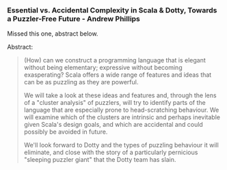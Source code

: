 ### Essential vs. Accidental Complexity in Scala & Dotty, Towards a Puzzler-Free Future - Andrew Phillips

Missed this one, abstract below.

Abstract:

> (How) can we construct a programming language that is elegant without being elementary; expressive without becoming exasperating? Scala offers a wide range of features and ideas that can be as puzzling as they are powerful.
> 
> We will take a look at these ideas and features and, through the lens of a "cluster analysis" of puzzlers, will try to identify parts of the language that are especially prone to head-scratching behaviour. We will examine which of the clusters are intrinsic and perhaps inevitable given Scala's design goals, and which are accidental and could possibly be avoided in future.
> 
> We'll look forward to Dotty and the types of puzzling behaviour it will eliminate, and close with the story of a particularly pernicious "sleeping puzzler giant" that the Dotty team has slain.

